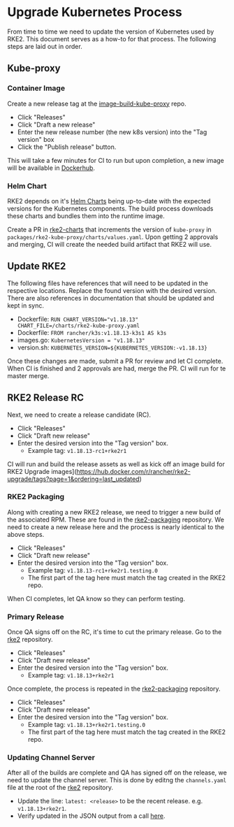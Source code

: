 # Upgrade Kubernetes Process

From time to time we need to update the version of Kubernetes used by RKE2. This document serves as a how-to for that process. The following steps are laid out in order.

##  Kube-proxy

### Container Image

Create a new release tag at the [image-build-kube-proxy](https://github.com/rancher/image-build-kube-proxy) repo.

* Click "Releases"
* Click "Draft a new release"
* Enter the new release number (the new k8s version) into the "Tag version" box
* Click the "Publish release" button. 

This will take a few minutes for CI to run but upon completion, a new image will be available in [Dockerhub](https://hub.docker.com/r/rancher/hardened-kube-proxy).

### Helm Chart

RKE2 depends on it's [Helm Charts](https://github.com/rancher/rke2-charts) being up-to-date with the expected versions for the Kubernetes components. The build process downloads these charts and bundles them into the runtime image.

Create a PR in [rke2-charts](https://github.com/rancher/rke2-charts) that increments the version of `kube-proxy` in `packages/rke2-kube-proxy/charts/values.yaml`. Upon getting 2 approvals and merging, CI will create the needed build artifact that RKE2 will use.

## Update RKE2

The following files have references that will need to be updated in the respective locations. Replace the found version with the desired version. There are also references in documentation that should be updated and kept in sync. 

* Dockerfile:    `RUN CHART_VERSION="v1.18.13"     CHART_FILE=/charts/rke2-kube-proxy.yaml`
* Dockerfile:    `FROM rancher/k3s:v1.18.13-k3s1 AS k3s`
* images.go:     `KubernetesVersion = "v1.18.13"`
* version.sh:    `KUBERNETES_VERSION=${KUBERNETES_VERSION:-v1.18.13}`

Once these changes are made, submit a PR for review and let CI complete. When CI is finished and 2 approvals are had, merge the PR. CI will run for te master merge. 

## RKE2 Release RC

Next, we need to create a release candidate (RC). 

* Click "Releases"
* Click "Draft new release"
* Enter the desired version into the "Tag version" box. 
    * Example tag: `v1.18.13-rc1+rke2r1`

CI will run and build the release assets as well as kick off an image build for RKE2 Upgrade images](https://hub.docker.com/r/rancher/rke2-upgrade/tags?page=1&ordering=last_updated)

### RKE2 Packaging

Along with creating a new RKE2 release, we need to trigger a new build of the associated RPM. These are found in the [rke2-packaging](https://github.com/rancher/rke2-packaging) repository. We need to create a new release here and the process is nearly identical to the above steps.

* Click "Releases"
* Click "Draft new release"
* Enter the desired version into the "Tag version" box. 
    * Example tag: `v1.18.13-rc1+rke2r1.testing.0`
    * The first part of the tag here must match the tag created in the RKE2 repo.

When CI completes, let QA know so they can perform testing.

### Primary Release

Once QA signs off on the RC, it's time to cut the primary release. Go to the [rke2](https://github.com/rancher/rke2) repository.

* Click "Releases"
* Click "Draft new release"
* Enter the desired version into the "Tag version" box. 
    * Example tag: `v1.18.13+rke2r1`

Once complete, the process is repeated in the [rke2-packaging](https://github.com/rancher/rke2-packaging) repository.

* Click "Releases"
* Click "Draft new release"
* Enter the desired version into the "Tag version" box. 
    * Example tag: `v1.18.13+rke2r1.testing.0`
    * The first part of the tag here must match the tag created in the RKE2 repo.

### Updating Channel Server

After all of the builds are complete and QA has signed off on the release, we need to update the channel server. This is done by editng the `channels.yaml` file at the root of the [rke2](https://github.com/rancher/rke2) repository.

* Update the line: `latest: <release>` to be the recent release. e.g. `v1.18.13+rke2r1`.
* Verify updated in the JSON output from a call [here](https://update.rke2.io/).
